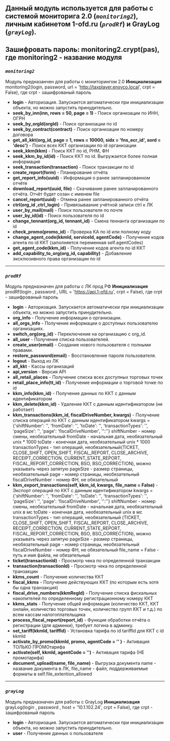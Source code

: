 Данный модуль используется для работы с системой мониторига 2.0 (*`monitoring2`*), личным кабинетом 1-ofd.ru (*`prodRf`*) и GrayLog (*`grayLog`*).
---
Зашифровать пароль:
  monitoring2.crypt(pas), где monitoring2 - название модуля
---
### ***`monitoring2`***
  Модуль предназанчен для работы с мониторингом 2.0
**Инициализация** monitoring2(login, password, url = 'http://taxplayer.ensyco.local', crpt = False), где crpt - зашифрованый пароль
+  **login** - Авторизация. Запускается автоматически при инициализации объекта, но можно запустить принудительно.
+  **seek_by_inn(inn, rows = 50, page = 1)** - Поиск организации по ИНН, ОГРН
+  **seek_by_orgId(orgId)** - Поиск организации по id
+  **seek_by_contract(contract)** - Поиск организации по номеру договора
+  **get_all_kkt(org_id, page = 1, rows = 10000, sidx = 'fns_ecr_id', sord = 'desc')** - Поиск всех ККТ организации по id организации
+  **seek_kkm(kkm)** - Поиск ККТ по id, РНМ, ФН
+  **seek_kkm_by_id(id)** - Поиск ККТ по id. Выгружается более полная информация
+  **seek_transaction(transaction)** - Поиск транзакции по id
+  **create_report(form)** - Планирование отчёта
+  **get_report_info(uuid)** - Информация о ранее запланированном отчёте
+  **download_report(uuid, file)** - Скачивание ранее запланированного отчёта. Отчёт будет созан с именем file
+  **cancel_report(uuid)** - Отмена ранее запланированного отчёта
+  **ctrl(org_id ,ctrl_login)** - Привязываание учётной записи ctrl к ЛК
+  **user_by_mail(mail)** - Поиск пользователя по почте
+  **user_by_id(id)** - Поиск пользователя по id
+  **change_tennant(org_id, tennant_id)** - Смена теннанта организации по id
+  **check_promo(promo_id)** - Проверка КА по id или полному коду
+  **change_agent_code(kkmId, serviceId, agentCode)** - Получение кодов агента по id ККТ (заполняется переменная self.agentCodes)
+  **get_agent_code(kkm_id)** - Получение кодов агента по id ККТ
+  **add_capability_to_org(org_id, capability)** - Добавление эксклюзивного права организации по id
---
### ***`prodRf`***
  Модуль предназначен для работы с ЛК прод РФ
**Инициализация** prodRf(login , password , URL = 'https://api.1-ofd.ru', crpt = False), где crpt - зашифрованый пароль
+  **login** - Авторизация. Запускается автоматически при инициализации объекта, но можно запустить принудительно.
+  **org_info** - Получение информации о организации.
+  **all_orgs_info** - Получение информации о доступных пользователю организациях.
+  **switch_org(org_id)** - Переключение на организацию с org_id.
+  **all_user** - Получение списка пользователей.
+  **create_user(email)** - Создание нового пользователя с полными правами.
+  **restore_password(email)** - Восстановление пароля пользователя.
+  **logout** - Выход из ЛК
+  **all_kkt** - Кассы организаций
+  **api_version** - Версия API
+  **all_retail_places** - Получение списка всех доступных торговых точек
+  **retail_place_info(tt_id)** - Получение информации о торговой точке по id
+  **kkm_info(kkm_id)** - Получение данных по ККТ с данным идентификатором
+  **kkm_delete(kkm_id)** - Удаление ККТ с данным идентификатором (не работает)
+  **kkm_transactions(kkm_id, fiscalDriveNumber, kwargs)** - Получение списка операций по ККТ с данным идентификатором
		kwargs = {'shiftNumber': '', 'fromDate': '', 'toDate': '', 'transactionTypes': '', 'pageSize': '', 'page': 'fiscalDriveNumber', '':''}
		shiftNumber - номер смены, необязательный
		fromDate - начальная дата, необязательный  unix * 1000
		toDate - конечная дата, необязательный  unix * 1000
		transactionTypes - тип операций, необязательный(TICKET, 
			CLOSE_SHIFT, OPEN_SHIFT, FISCAL_REPORT, CLOSE_ARCHIVE, RECEIPT_CORRECTION, 
			CURRENT_STATE_REPORT, FISCAL_REPORT_CORRECTION, BSO, BSO_CORRECTION), можно указывать через запятую
		pageSize - размер страницы, необязательный
		page - номер страницы, необязательный
		fiscalDriveNumber - номер ФН, не обязательный
+	**kkm_export_transactions(self, kkm_id, kwargs, file_name = False)** - Экспорт операций по ККТ с данным идентификатором
		kwargs = {'shiftNumber': '', 'fromDate': '', 'toDate': '', 'transactionTypes': '', 'pageSize': '', 'page': 'fiscalDriveNumber', '':''}
		shiftNumber - номер смены, необязательный
		fromDate - начальная дата, необязательный  unix в мс
		toDate - конечная дата, необязательный  unix в мс
		transactionTypes - тип операций, необязательный 
			(TICKET, CLOSE_SHIFT, OPEN_SHIFT, FISCAL_REPORT, CLOSE_ARCHIVE, RECEIPT_CORRECTION, 
			CURRENT_STATE_REPORT, FISCAL_REPORT_CORRECTION, BSO, BSO_CORRECTION), можно указывать через запятую
		pageSize - размер страницы, необязательный
		page - номер страницы, необязательный
		fiscalDriveNumber - номер ФН, не обязательный
		file_name = False - путь и имя файла, не обязательный
+  **ticket(transactionId)** - Просмотр чека по определенной транзакции
+  **transaction(transactionId)** - Просмотр чека по определенной транзакции
+  **kkms_count** - Получение количества ККТ
+  **fiscal_kkms** - Получение действующих ККТ (по которым есть хотя бы одна транзакция)
+  **fiscal_drive_numbers(kkmRegId)** - Получение списка фискальных накопителей по определенному регистрационному номеру ККТ
+  **kkms_stats** - Получение общей информации (количество ККТ, ККТ онлайн, количество торговых точек, количество групп ККТ и т.д.) по всем кассам налогоплательщика
+  **process_fiscal_report(report_id)** - Функция обработки отчёта о регистрации (для админки), требует логина в админку.
+  **set_tariff(kkmId, tariffId)** - Установка тарифа по id tariffId для ККТ с id kkmId
+  **activate_by_promo(kkmId, promo, agentCode = '' )** - Активация ТОЛЬКО ПРОМОтарифа
+  **activate(self, kkmId, agentCode = '')** - Активация тарифа (НЕ промотарифа)
+  **document_upload(name, file_name)** - Выгрузка документа name - название документа в ЛК, file_name - файл, поддерживаемые форматы в self.file_extention_allowed
---
### ***`grayLog`***
  Модуль предназначен для работы с GrayLog
**Инициализация** grayLog(login , password , host = '10.1.102.24', crpt = False), где crpt - зашифрованый пароль
+  **login** - Авторизация. Запускается автоматически при инициализации объекта, но можно запустить принудительно.
+  **user** - Получение данных о пользователе